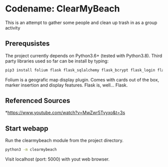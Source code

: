 # Codename: ClearMyBeach

This is an attempt to gather some people and clean up trash in as a group activity

## Prerequsistes

The project currently depends on Python3.6+ (tested with Python3.8).
Third party libraries used so far can be install by typing:

```sh
pip3 install folium flask flask_sqlalchemy flask_bcrypt flask_login flask_wtf Pillow email_validator
```

Folium is a geografic map display plugin. Comes with cards out of the box,
marker insertion and display features.
Flask is, well... Flask.

## Referenced Sources

*https://www.youtube.com/watch?v=MwZwr5Tvyxo&t=3s

## Start webapp
Run the clearmybeach module from the project directory.

```sh
python3 -m clearmybeach
```
    
Visit localhost (port: 5000) with yout web browser.
